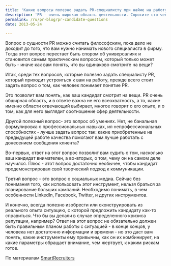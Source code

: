 ```yaml
---
title: 'Какие вопросы полезно задать PR-специалисту при найме на работу'
description: 'PR - очень широкая область деятельности. Спросите сто человек о том, что это такое. и с высокой вероятностью вы получите сто разных ответов. Это ближе к маркетингу или рекламе? Это касается освещения в прессе или управления кризисами?'
permalink: /ru/pr-blog/pr-candidate-questions
date: 2013-05-24

---
```


Вопрос о сущности PR можно считать философским, пока дело не доходит до того, что вам  нужно нанимать нового специалиста в фирму. Тогда этот вопрос перестает быть спором об универсалиях и становится самым практическим вопросом, который только может быть - иначе как вам понять, что вы одинаково смотрите на вещи?

Итак, среди тех вопросов, которые полезно задать специалисту PR, который приходит устроиться к вам на работу, прежде всего стоит задать вопрос о том, как человек понимает понятие PR.

Это позволит вам понять, как ваш кандидат смотрит на вещи. PR очень обширная область, и в ответе важна не его всеохватность, а то, какие именно области отвечающий выбирает, многое говорит о его опыте, и о том, как для него выглядит соотношение сфер деятельности.

Другой полезный вопрос-  это вопрос об умениях. Нет, не банальная формулировка о профессиональных навыках, ил непрофессиональных способностях - лучше задать вопрос так: какие приобретенные на предыдущей работе качества помогают вам лучше работать с донесением сообщения клиента?

Во-первых, ответ на этот вопрос позволит вам судить о том, насколько ваш кандидат внимателен, а во-вторых, о том, чему он на самом деле научился. Плюс - этот вопрос достаточно необычен, чтобы кандидат продемонстрировал свой творческий подход к коммуникации.

Третий вопрос - это вопрос о социальных медиа. Сейчас без понимания того, как использовать этот инструмент, нельзя браться за планирование больших кампаний. Необходимо понимать, в чем особенности LinkedIn, Facebook, Twitter, и других инструментов.

И конечно, всегда полезно изобрести или сконструировать из реального опыта ситуацию, с которой предложить кандидату как-то справиться. Что бы вы делали в случае определенного кризиса репутации, например? Ответ на этот вопрос не обязательно должен быть правильным планом работы с ситуацией - в конце концов, у человека нет достаточно информации и времени - но это даст вам понять, какие инструменты ему привычны, как он их комбинирует, на какие параметры обращает внимание, чем жертвует, к каким рискам готов.

По материалам <a href="http://www.smartrecruiters.com/blog/the-4-essential-interview-questions-for-the-pr-professional/">SmartRecruiters</a>


